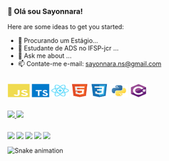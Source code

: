 ###  👋 Olá sou Sayonnara!

Here are some ideas to get you started:

- 🔭 Procurando um Estágio...
- 🌱 Estudante de ADS no IFSP-jcr  ...
- 💬 Ask me about ...
- 📫 Contate-me e-mail: sayonnara.ns@gmail.com

<div style="display: inline_block"><br>
  <img align="center" alt="Sayonnara-Js" height="30" width="50" src="https://raw.githubusercontent.com/devicons/devicon/master/icons/javascript/javascript-plain.svg">
  <img align="center" alt="Sayonnara-Ts" height="30" width="40" src="https://raw.githubusercontent.com/devicons/devicon/master/icons/typescript/typescript-plain.svg">
  <img align="center" alt="Sayonnara-React" height="30" width="40" src="https://raw.githubusercontent.com/devicons/devicon/master/icons/react/react-original.svg">
  <img align="center" alt="Sayonnara-HTML" height="30" width="40" src="https://raw.githubusercontent.com/devicons/devicon/master/icons/html5/html5-original.svg">
  <img align="center" alt="Sayonnara-CSS" height="30" width="40" src="https://raw.githubusercontent.com/devicons/devicon/master/icons/css3/css3-original.svg">
  <img align="center" alt="Sayonnara-Python" height="30" width="40" src="https://raw.githubusercontent.com/devicons/devicon/master/icons/python/python-original.svg">
  <img align="center" alt="Sayonnara-Csharp" height="30" width="40" src="https://raw.githubusercontent.com/devicons/devicon/master/icons/csharp/csharp-original.svg">
</div>

##

<div align="left">
  <a href="https://github.com/Sayonnara">
  <img height="170em" src="https://github-readme-stats.vercel.app/api?username=Sayonnara&show_icons=true&theme=dracula&include_all_commits=true&count_private=true">
  <img height="130em"src="https://github-readme-stats.vercel.app/api/top-langs/?username=Sayonnara&layout=compact&langs_count=7&theme=dracula"/>
</div>

  
  ##
  
  <div> 
  
  <a href="https://instagram.com/" target="_blank"><img src="https://img.shields.io/badge/-Instagram-%23E4405F?style=for-the-badge&logo=instagram&logoColor=white" target="_blank"></a>
 	<a href="https://www.twitch.tv/Sayonnara" target="_blank"><img src="https://img.shields.io/badge/Twitch-9146FF?style=for-the-badge&logo=twitch&logoColor=white" target="_blank"></a>
 <a href="https://discord.gg/wagxzStdcR" target="_blank"><img src="https://img.shields.io/badge/Discord-7289DA?style=for-the-badge&logo=discord&logoColor=white" target="_blank"></a> 
  <a href = "mailto:sayonnara.ns@gmail.com"><img src="https://img.shields.io/badge/-Gmail-%23333?style=for-the-badge&logo=gmail&logoColor=white" target="_blank"></a>
  <a href="https://www.linkedin.com/in/sayonnara" target="_blank"><img src="https://img.shields.io/badge/-LinkedIn-%230077B5?style=for-the-badge&logo=linkedin&logoColor=white" target="_blank"></a> 
 
  ![Snake animation](https://github.com/rsayonnara/sayonnara/blob/output/github-contribution-grid-snake.svg)
 ##
</div>

